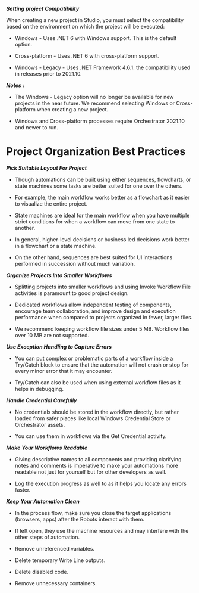 
***Setting project Compatibility***

When creating a new project in Studio, you must select the compatibility based on the environment on which the project will be executed: 

- Windows - Uses .NET 6 with Windows support. This is the default option.

- Cross-platform - Uses .NET 6 with cross-platform support.

- Windows - Legacy - Uses .NET Framework 4.6.1. the compatibility used in releases prior to 2021.10.

  

***Notes :***

- The Windows - Legacy option will no longer be available for new projects in the near future. We recommend selecting Windows or Cross-platform when creating a new project.

  
- Windows and Cross-platform processes require Orchestrator 2021.10 and newer to run.



# Project Organization Best Practices


***Pick Suitable Layout For Project***



- Though automations can be built using either sequences, flowcharts, or state machines some tasks are better suited for one over the others. 


- For example, the main workflow works better as a flowchart as it easier to visualize the entire project.


- State machines are ideal for the main workflow when you have multiple strict conditions for when a workflow can move from one state to another.


- In general, higher-level decisions or business led decisions work better in a flowchart or a state machine.


- On the other hand, sequences are best suited for UI interactions performed in succession without much variation.





***Organize Projects Into Smaller Workflows***


- Splitting projects into smaller workflows and using Invoke Workflow File activities is paramount to good project design.


- Dedicated workflows allow independent testing of components, encourage team collaboration, and improve design and execution performance when compared to projects organized in fewer, larger files.


- We recommend keeping workflow file sizes under 5 MB. Workflow files over 10 MB are not supported.





***Use Exception Handling to Capture Errors***


- You can put complex or problematic parts of a workflow inside a Try/Catch block to ensure that the automation will not crash or stop for every minor error that it may encounter.


- Try/Catch can also be used when using external workflow files as it helps in debugging.






***Handle Credential Carefully***


- No credentials should be stored in the workflow directly, but rather loaded from safer places like local Windows Credential Store or Orchestrator assets.



- You can use them in workflows via the Get Credential activity.



***Make Your Workflows Readable***


- Giving descriptive names to all components and providing clarifying notes and comments is imperative to make your automations more readable not just for yourself but for other developers as well.


- Log the execution progress as well to as it helps you locate any errors faster.




***Keep Your Automation Clean***

- In the process flow, make sure you close the target applications (browsers, apps) after the Robots interact with them.


- If left open, they use the machine resources and may interfere with the other steps of automation.

- Remove unreferenced variables.

- Delete temporary Write Line outputs.

- Delete disabled code.

- Remove unnecessary containers.































